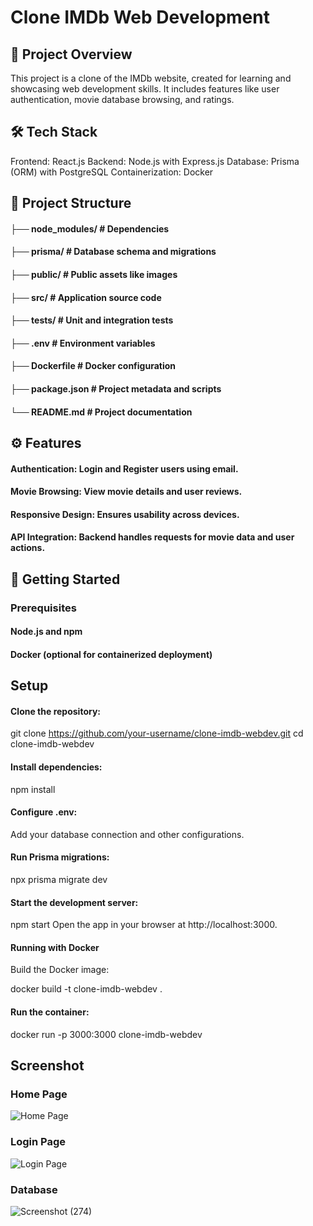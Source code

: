 # Clone IMDb Web Development
## 📖 Project Overview
This project is a clone of the IMDb website, created for learning and showcasing web development skills. It includes features like user authentication, movie database browsing, and ratings.

## 🛠️ Tech Stack
Frontend: React.js
Backend: Node.js with Express.js
Database: Prisma (ORM) with PostgreSQL
Containerization: Docker

## 📂 Project Structure

#### ├── node_modules/         # Dependencies
#### ├── prisma/               # Database schema and migrations
#### ├── public/               # Public assets like images
#### ├── src/                  # Application source code
#### ├── tests/                # Unit and integration tests
#### ├── .env                  # Environment variables
#### ├── Dockerfile            # Docker configuration
#### ├── package.json          # Project metadata and scripts
#### └── README.md             # Project documentation

## ⚙️ Features
#### Authentication: Login and Register users using email.
#### Movie Browsing: View movie details and user reviews.
#### Responsive Design: Ensures usability across devices.
#### API Integration: Backend handles requests for movie data and user actions.

## 🚀 Getting Started
### Prerequisites
#### Node.js and npm
#### Docker (optional for containerized deployment)

## Setup
#### Clone the repository:
git clone https://github.com/your-username/clone-imdb-webdev.git
cd clone-imdb-webdev

#### Install dependencies:
npm install
#### Configure .env:
Add your database connection and other configurations.
#### Run Prisma migrations:
npx prisma migrate dev

#### Start the development server:
npm start
Open the app in your browser at http://localhost:3000.

#### Running with Docker
Build the Docker image:

docker build -t clone-imdb-webdev .
#### Run the container:
docker run -p 3000:3000 clone-imdb-webdev

## Screenshot
### Home Page
![Home Page](https://github.com/user-attachments/assets/84a49206-3cc7-41fb-ab03-f0aea9b94340)

### Login Page
![Login Page](https://github.com/user-attachments/assets/e10f7dbb-d446-4b19-99a9-5b3dd2ef3a01)

### Database
![Screenshot (274)](https://github.com/user-attachments/assets/e21061d7-4d63-4ad4-9474-50235774461b)

